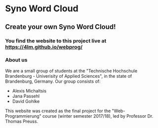 # Syno Word Cloud

## Create your own Syno Word Cloud!

### You find the website to this project live at https://4lm.github.io/webprog/

### About us

We are a small group of students at the "Technische Hochschule Brandenburg - Univerisity of Applied Sciences", in the state of Brandenburg, Germany. Our group consists of:

- Alexis Michaltsis
- Jana Passehl
- David Gohlke

This website was created as the final project for the "Web-Programmierung" course (winter semester 2017/18), led by Professor Dr. Thomas Preuss.